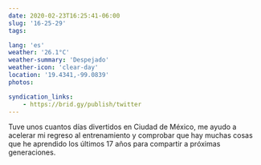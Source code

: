 ```yaml
---
date: 2020-02-23T16:25:41-06:00
slug: '16-25-29'
tags:

lang: 'es'
weather: '26.1°C'
weather-summary: 'Despejado'
weather-icon: 'clear-day'
location: '19.4341,-99.0839'
photos:

syndication_links:
    - https://brid.gy/publish/twitter
---
```

Tuve unos cuantos días divertidos en Ciudad de México, me ayudo a acelerar mi regreso al entrenamiento y comprobar  que hay muchas cosas que he aprendido los últimos 17 años para compartir a próximas generaciones.